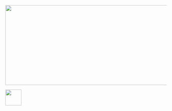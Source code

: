 <p align="center">
  <img width="900" height="250" src="https://media.licdn.com/dms/image/v2/C560BAQG2SohbJh1I-Q/company-logo_200_200/company-logo_200_200/0/1630572503110/hellolimited_logo?e=2147483647&v=beta&t=P0o7qCQHZXcqHCspHyctBSDPmPPiYMBWLNaJ4rTHchk">
</p>

<a href="https://www.instagram.com/dinosauruss977/">
  <img height="50" src="https://user-images.githubusercontent.com/46517096/166974368-9798f39f-1f46-499c-b14e-81f0a3f83a06.png"/>
</a>

